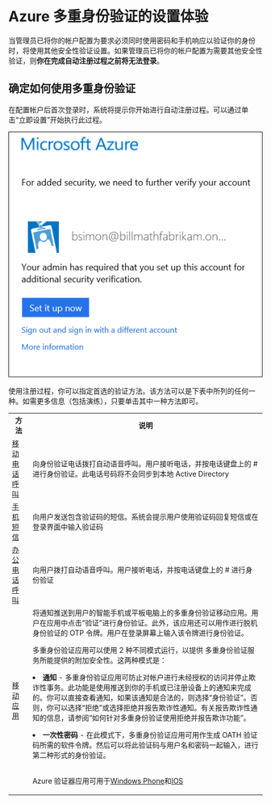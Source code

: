<properties 
	pageTitle="首次使用 Azure 多Multi-Factor Authentication 登录" 
	description="本页介绍用户首次登录时的体验。" 
	services="multi-factor-authentication" 
	documentationCenter="" 
	authors="billmath" 
	manager="terrylan" 
	editor="bryanla"/>

<tags 
	ms.service="multi-factor-authentication" 
	ms.date="11/19/2015" 
	wacn.date="01/14/2016"/>

# Azure 多重身份验证的设置体验

 当管理员已将你的帐户配置为要求必须同时使用密码和手机响应以验证你的身份时，将使用其他安全性验证设置。如果管理员已将你的帐户配置为需要其他安全性验证，则**你在完成自动注册过程之前将无法登录**。

## 确定如何使用多重身份验证

 在配置帐户后首次登录时，系统将提示你开始进行自动注册过程。可以通过单击“立即设置”开始执行此过程。

![设置](./media/multi-factor-authentication-end-user-first-time/first.png)

使用注册过程，你可以指定首选的验证方法。该方法可以是下表中所列的任何一种。如需更多信息（包括演练），只要单击其中一种方法即可。

<table class="table table-bordered table-striped table-condensed">
   <tr>
      <th>方法</th>
      <th>说明</th>
    
   </tr>
   <tr>
      <td><a href="/documentation/articles/multi-factor-authentication-end-user-first-time-mobile-phone">移动电话呼叫</a></td>
      <td>向身份验证电话拨打自动语音呼叫。用户接听电话，并按电话键盘上的 # 进行身份验证。此电话号码将不会同步到本地 Active Directory</td>

   </tr>
   <tr>
     <td><a href="/documentation/articles/multi-factor-authentication-end-user-first-time-mobile-phone">手机短信</a></td>
     <td>向用户发送包含验证码的短信。系统会提示用户使用验证码回复短信或在登录界面中输入验证码</td>
   </tr>
 <tr>
     <td><a href="/documentation/articles/multi-factor-authentication-end-user-first-time-office-phone">办公电话呼叫</a></td>
     <td>向用户拨打自动语音呼叫。用户接听电话，并按电话键盘上的 # 进行身份验证</td>
   </tr>
 <tr>
     <td><a href="/documentation/articles/multi-factor-authentication-end-user-first-time-mobile-app">移动应用</a>
     </td>
     <td> 将通知推送到用户的智能手机或平板电脑上的多重身份验证移动应用。用户在应用中点击“验证”进行身份验证。此外，该应用还可以用作进行脱机身份验证的 OTP 令牌。用户在登录屏幕上输入该令牌进行身份验证。<br><p> 多重身份验证应用可以使用 2 种不同模式运行，以提供 多重身份验证服务所能提供的附加安全性。这两种模式是：<li><b>通知</b> - 多重身份验证应用可防止对帐户进行未经授权的访问并停止欺诈性事务。此功能是使用推送到你的手机或已注册设备上的通知来完成的。你可以直接查看通知，如果该通知是合法的，则选择“身份验证”。否则，你可以选择“拒绝”或选择拒绝并报告欺诈性通知。有关报告欺诈性通知的信息，请参阅“如何针对多重身份验证使用拒绝并报告欺诈功能”。</li><p><li><b>一次性密码</b> - 在此模式下，多重身份验证应用可用作生成 OATH 验证码所需的软件令牌。然后可以将此验证码与用户名和密码一起输入，进行第二种形式的身份验证。</li><br><p> Azure 验证器应用可用于<a href="http://www.windowsphone.com/zh-cn/store/app/azure-authenticator/03a5b2bf-6066-418f-b569-e8aecbc06e50">Windows Phone</a>和<a href="https://itunes.apple.com/us/app/azure-authenticator/id983156458">IOS</a>
    </td>
   </tr>
</table>
 

<!---HONumber=69-->